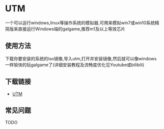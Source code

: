 # UTM

一个可以运行windows,linux等操作系统的模拟器,可用来模拟win7或win10系统精简版来直接运行Windows端的galgame,推荐m1及以上等效芯片

## 使用方法

下载你要安装的系统的iso镜像,导入utm,打开并安装镜像,然后就可以像windows一样愉快的玩galgame了(详细安装教程及流畅度优化见Youtube或bilibili)

## 下载链接

- [UTM](https://apps.apple.com/app/id1564628856)

## 常见问题

TODO